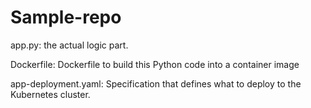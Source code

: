 # Sample-repo


app.py: the actual logic part.

Dockerfile: Dockerfile to build this Python code into a container image

app-deployment.yaml: Specification that defines what to deploy to the Kubernetes cluster. 

